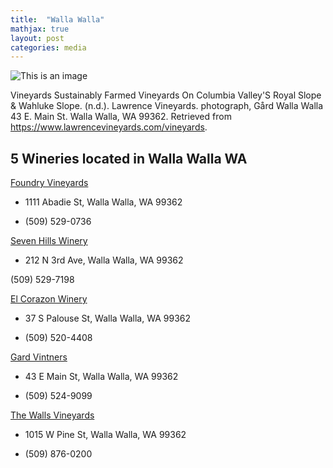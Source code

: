 ```yaml
---
title:  "Walla Walla"
mathjax: true
layout: post
categories: media
---
```



![This is an image](https://static.wixstatic.com/media/babe8d_6612dc8ed9cf4ae0b9decd4d005f4456~mv2.jpg/v1/fill/w_855,h_561,al_c,q_85,enc_auto/babe8d_6612dc8ed9cf4ae0b9decd4d005f4456~mv2.jpg)

Vineyards Sustainably Farmed Vineyards On Columbia Valley'S Royal Slope &amp; Wahluke Slope. (n.d.). Lawrence Vineyards. photograph, Gård Walla Walla 43 E. Main St. Walla Walla, WA 99362. Retrieved from https://www.lawrencevineyards.com/vineyards. 


## 5 Wineries located in Walla Walla WA

[Foundry Vineyards](https://www.foundryvineyards.com/book-online)

* 1111 Abadie St, Walla Walla, WA 99362

* (509) 529-0736

[Seven Hills Winery](https://www.sevenhillswinery.com)

* 212 N 3rd Ave, Walla Walla, WA 99362

(509) 529-7198

[El Corazon Winery](https://www.elcorazonwinery.com/)

* 37 S Palouse St, Walla Walla, WA 99362

* (509) 520-4408

[Gard Vintners ](https://www.gardwine.com/)

* 43 E Main St, Walla Walla, WA 99362

* (509) 524-9099

[The Walls Vineyards](https://www.thewallswines.com/)

* 1015 W Pine St, Walla Walla, WA 99362

* (509) 876-0200



